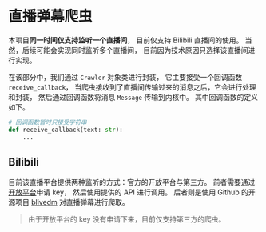 # 直播弹幕爬虫

本项目**同一时间仅支持监听一个直播间**，
目前仅支持 Bilibili 直播间的使用。
当然，后续可能会实现同时监听多个直播间，
目前因为技术原因只选择该直播间进行实现。

在该部分中，我们通过 `Crawler` 对象类进行封装，
它主要接受一个回调函数 `receive_callback`，
当爬虫接收到了直播间传输过来的消息之后，它会进行处理和封装，
然后通过回调函数将消息 `Message` 传输到内核中。
其中回调函数的定义如下。

```python
# 回调函数暂时只接受字符串
def receive_callback(text: str):
    ...
```

## Bilibili

目前该直播平台提供两种监听的方式：官方的开放平台与第三方。
前者需要通过[开放平台](https://openhome.bilibili.com/)申请 key，
然后使用提供的 API 进行调用。
后者则是使用 Github 的开源项目 [blivedm](https://github.com/xfgryujk/blivedm)
对直播弹幕进行爬取。

> 由于开放平台的 key 没有申请下来，目前仅支持第三方的爬虫。
